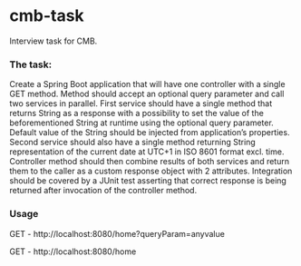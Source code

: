 # cmb-task
Interview task for CMB.

### The task:
Create a Spring Boot application that will have one controller with a single GET method. Method should accept an optional query parameter and call two services in parallel.
First service should have a single method that returns String as a response with a possibility to set the value of the beforementioned String at runtime using the optional query parameter. Default value of the String should be injected from application’s properties.
Second service should also have a single method returning String representation of the current date at UTC+1 in ISO 8601 format excl. time.
Controller method should then combine results of both services and return them to the caller as a custom response object with 2 attributes.
Integration should be covered by a JUnit test asserting that correct response is being returned after invocation of the controller method.

### Usage

GET - http://localhost:8080/home?queryParam=anyvalue

GET - http://localhost:8080/home
